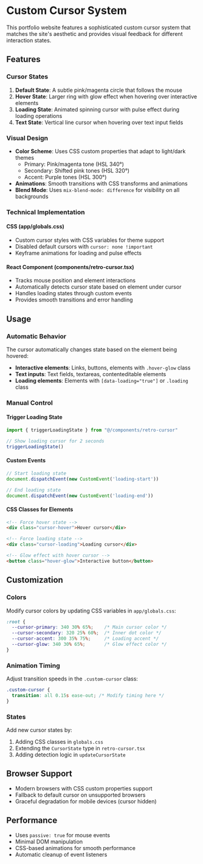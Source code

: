 # Custom Cursor System

This portfolio website features a sophisticated custom cursor system that matches the site's aesthetic and provides visual feedback for different interaction states.

## Features

### Cursor States

1. **Default State**: A subtle pink/magenta circle that follows the mouse
2. **Hover State**: Larger ring with glow effect when hovering over interactive elements
3. **Loading State**: Animated spinning cursor with pulse effect during loading operations
4. **Text State**: Vertical line cursor when hovering over text input fields

### Visual Design

- **Color Scheme**: Uses CSS custom properties that adapt to light/dark themes
  - Primary: Pink/magenta tone (HSL 340°)
  - Secondary: Shifted pink tones (HSL 320°)
  - Accent: Purple tones (HSL 300°)
- **Animations**: Smooth transitions with CSS transforms and animations
- **Blend Mode**: Uses `mix-blend-mode: difference` for visibility on all backgrounds

### Technical Implementation

#### CSS (app/globals.css)
- Custom cursor styles with CSS variables for theme support
- Disabled default cursors with `cursor: none !important`
- Keyframe animations for loading and pulse effects

#### React Component (components/retro-cursor.tsx)
- Tracks mouse position and element interactions
- Automatically detects cursor state based on element under cursor
- Handles loading states through custom events
- Provides smooth transitions and error handling

## Usage

### Automatic Behavior
The cursor automatically changes state based on the element being hovered:

- **Interactive elements**: Links, buttons, elements with `.hover-glow` class
- **Text inputs**: Text fields, textareas, contenteditable elements
- **Loading elements**: Elements with `[data-loading="true"]` or `.loading` class

### Manual Control

#### Trigger Loading State
```javascript
import { triggerLoadingState } from "@/components/retro-cursor"

// Show loading cursor for 2 seconds
triggerLoadingState()
```

#### Custom Events
```javascript
// Start loading state
document.dispatchEvent(new CustomEvent('loading-start'))

// End loading state
document.dispatchEvent(new CustomEvent('loading-end'))
```

#### CSS Classes for Elements
```html
<!-- Force hover state -->
<div class="cursor-hover">Hover cursor</div>

<!-- Force loading state -->
<div class="cursor-loading">Loading cursor</div>

<!-- Glow effect with hover cursor -->
<button class="hover-glow">Interactive button</button>
```

## Customization

### Colors
Modify cursor colors by updating CSS variables in `app/globals.css`:

```css
:root {
  --cursor-primary: 340 30% 65%;    /* Main cursor color */
  --cursor-secondary: 320 25% 60%;  /* Inner dot color */
  --cursor-accent: 300 35% 75%;     /* Loading accent */
  --cursor-glow: 340 30% 65%;       /* Glow effect color */
}
```

### Animation Timing
Adjust transition speeds in the `.custom-cursor` class:

```css
.custom-cursor {
  transition: all 0.15s ease-out; /* Modify timing here */
}
```

### States
Add new cursor states by:
1. Adding CSS classes in `globals.css`
2. Extending the `CursorState` type in `retro-cursor.tsx`
3. Adding detection logic in `updateCursorState`

## Browser Support

- Modern browsers with CSS custom properties support
- Fallback to default cursor on unsupported browsers
- Graceful degradation for mobile devices (cursor hidden)

## Performance

- Uses `passive: true` for mouse events
- Minimal DOM manipulation
- CSS-based animations for smooth performance
- Automatic cleanup of event listeners 